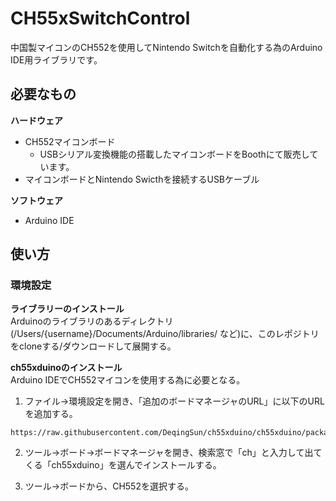 # CH55xSwitchControl

中国製マイコンのCH552を使用してNintendo Switchを自動化する為のArduino IDE用ライブラリです。

## 必要なもの
**ハードウェア**
- CH552マイコンボード
    - USBシリアル変換機能の搭載したマイコンボードをBoothにて販売しています。
- マイコンボードとNintendo Swicthを接続するUSBケーブル

**ソフトウェア**
- Arduino IDE

## 使い方
### 環境設定
**ライブラリーのインストール**  
Arduinoのライブラリのあるディレクトリ(/Users/{username}/Documents/Arduino/libraries/ など)に、このレポジトリをcloneする/ダウンロードして展開する。

**ch55xduinoのインストール**  
Arduino IDEでCH552マイコンを使用する為に必要となる。
1. ファイル→環境設定を開き、「追加のボードマネージャのURL」に以下のURLを追加する。
~~~
https://raw.githubusercontent.com/DeqingSun/ch55xduino/ch55xduino/package_ch55xduino_mcs51_index.json
~~~

2. ツール→ボード→ボードマネージャを開き、検索窓で「ch」と入力して出てくる「ch55xduino」を選んでインストールする。

3. ツール→ボードから、CH552を選択する。

